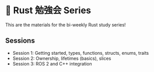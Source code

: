 # 🦀 Rust 勉強会 Series

This are the materials for the bi-weekly Rust study series!

## Sessions

* Session 1: Getting started, types, functions, structs, enums, traits
* Session 2: Ownership, lifetimes (basics), slices
* Session 3: ROS 2 and C++ integration